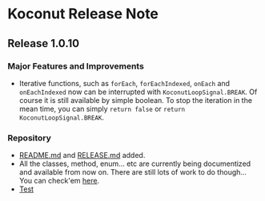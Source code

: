 # Koconut Release Note

## Release 1.0.10

### Major Features and Improvements
- Iterative functions, such as `forEach`, `forEachIndexed`, `onEach` and `onEachIndexed` now can be interrupted with `KoconutLoopSignal.BREAK`. Of course it is still available by simple boolean. To stop the iteration in the mean time, you can simply `return false` or `return KoconutLoopSignal.BREAK`.

### Repository
- [README.md](https://github.com/ApexCaptain/Koconut/blob/master/README.md) and [RELEASE.md](https://github.com/ApexCaptain/Koconut/blob/master/RELEASE.md) added.
- All the classes, method, enum... etc are currently being documentized and available from now on. There are still lots of work to do though... You can check'em [here](https://apexcaptain.github.io/Koconut/).
- [Test](https://github.com/ApexCaptain/Koconut/blob/master/README.md#Deprecation-Warning)